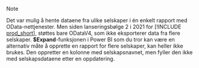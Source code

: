 > [!NOTE]
> Det var mulig å hente dataene fra ulike selskaper i én enkelt rapport med OData-nettjenester. Men siden lanseringsbølge 2 i 2021 for [!INCLUDE [prod_short](prod_short.md)], støttes bare ODataV4, som ikke eksporterer data fra flere selskaper. **$Expand**-funksjonen i Power BI som du tror kan være en alternativ måte å opprette en rapport for flere selskaper, kan heller ikke brukes. Den oppretter en kolonne med selskapsnavnet, men fyller den ikke med selskapsdataene etter en oppdatering.